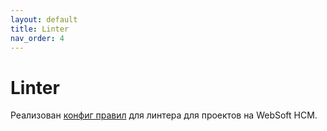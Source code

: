 ```yaml
---
layout: default
title: Linter
nav_order: 4
---
```

# Linter

Реализован [конфиг правил](https://github.com/HCM-guru/eslint) для линтера для проектов на WebSoft HCM.